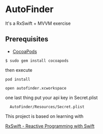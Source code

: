 # AutoFinder

It's a RxSwift + MVVM exercise

## Prerequisites

- [CocoaPods](https://cocoapods.org/)

```
$ sudo gem install cocoapods
```

then execute

```
pod install
```

```
open autofinder.xcworkspace
```

one last thing
put your api key in Secret.plist

```
  AutoFinder/Resources/Secret.plist
```

This project is based on learning with

[RxSwift - Reactive Programming with Swift](https://store.raywenderlich.com/products/rxswift)

